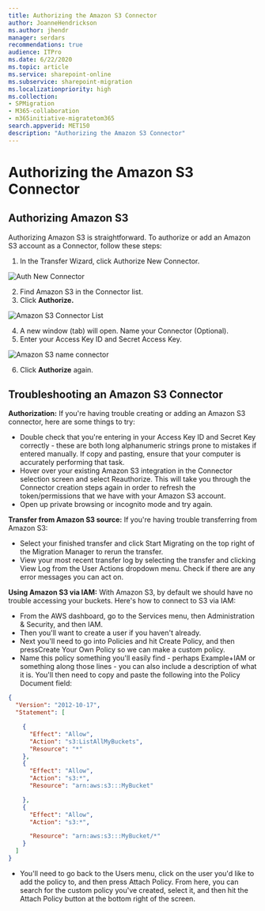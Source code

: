```yaml
---
title: Authorizing the Amazon S3 Connector
author: JoanneHendrickson
ms.author: jhendr
manager: serdars
recommendations: true
audience: ITPro
ms.date: 6/22/2020
ms.topic: article
ms.service: sharepoint-online
ms.subservice: sharepoint-migration
ms.localizationpriority: high
ms.collection: 
- SPMigration
- M365-collaboration
- m365initiative-migratetom365
search.appverid: MET150
description: "Authorizing the Amazon S3 Connector"
---
```

#  Authorizing the Amazon S3 Connector

## Authorizing Amazon S3

Authorizing Amazon S3 is straightforward. To authorize or add an Amazon S3 account as a Connector, follow these steps:
1.	 In the Transfer Wizard, click Authorize New Connector.

![Auth New Connector](media/clear_auth.png)

2. Find Amazon S3 in the Connector list.
3. Click **Authorize.**

![Amazon S3 Connector List](media/mover-auth-source-connector.png)

4. A new window (tab) will open. Name your Connector (Optional).
5. Enter your Access Key ID and Secret Access Key.

![Amazon S3 name connector](media/name_connector_amazon_s3.png)

6. Click **Authorize** again.

## Troubleshooting an Amazon S3 Connector

**Authorization:** If you're having trouble creating or adding an Amazon S3 connector, here are some things to try:

- Double check that you're entering in your Access Key ID and Secret Key correctly - these are both long alphanumeric strings prone to mistakes if entered manually. If copy and pasting, ensure that your computer is accurately performing that task.
- Hover over your existing Amazon S3 integration in the Connector selection screen and select Reauthorize. This will take you through the Connector creation steps again in order to refresh the token/permissions that we have with your Amazon S3 account.
- Open up private browsing or incognito mode and try again.

**Transfer from Amazon S3 source:** If you're having trouble transferring from Amazon S3:

- Select your finished transfer and click Start Migrating on the top right of the Migration Manager to rerun the transfer.
- View your most recent transfer log by selecting the transfer and clicking View Log from the User Actions dropdown menu. Check if there are any error messages you can act on.


**Using Amazon S3 via IAM:** With Amazon S3, by default we should have no trouble accessing your buckets. Here's how to connect to S3 via IAM:

- From the AWS dashboard, go to the Services menu, then Administration & Security, and then IAM.
- Then you'll want to create a user if you haven't already.
- Next you'll need to go into Policies and hit Create Policy, and then pressCreate Your Own Policy so we can make a custom policy.
- Name this policy something you'll easily find - perhaps Example+IAM or something along those lines - you can also include a description of what it is. You'll then need to copy and paste the following into the Policy Document field:

```json
{
  "Version": "2012-10-17",
  "Statement": [

    {
      "Effect": "Allow",
      "Action": "s3:ListAllMyBuckets",
      "Resource": "*"
    },
    {
      "Effect": "Allow",
      "Action": "s3:*",
      "Resource": "arn:aws:s3:::MyBucket"

    },
    {
      "Effect": "Allow",
      "Action": "s3:*",

      "Resource": "arn:aws:s3:::MyBucket/*"
    }
  ]
}
```

- You'll need to go back to the Users menu, click on the user you'd like to add the policy to, and then press Attach Policy. From here, you can search for the custom policy you've created, select it, and then hit the Attach Policy button at the bottom right of the screen.
